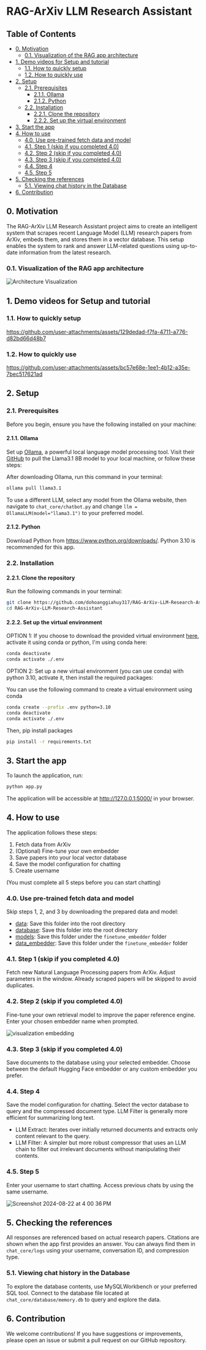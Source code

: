 <h1> RAG-ArXiv LLM Research Assistant </h1> 


<h2>Table of Contents</h2>


- [0. Motivation](#1-motivation)
  - [0.1. Visualization of the RAG app architecture](#01-visualization-of-the-rag-app-architecture)
- [1. Demo videos for Setup and tutorial](#1-Demo-videos-for-Setup-and-tutorial)
  - [1.1. How to quickly setup](#11-How-to-quickly-setup)
  - [1.2. How to quickly use](#11-How-to-quickly-use)
- [2. Setup](#2-setup)
  - [2.1. Prerequisites](#21-prerequisites)
    - [2.1.1. Ollama](#211-ollama)
    - [2.1.2. Python](#212-python)
  - [2.2. Installation](#22-installation)
    - [2.2.1. Clone the repository](#221-clone-the-repository)
    - [2.2.2. Set up the virtual environment](#222-set-up-the-virtual-environment)
- [3. Start the app](#3-start-the-app)
- [4. How to use](#4-how-to-use)
  - [4.0. Use pre-trained fetch data and model](#40-use-pre-trained-fetch-data-and-model)
  - [4.1. Step 1 (skip if you completed 4.0)](#41-step-1-skip-if-you-completed-40)
  - [4.2. Step 2 (skip if you completed 4.0)](#42-step-2-skip-if-you-completed-40)
  - [4.3. Step 3 (skip if you completed 4.0)](#43-step-3-skip-if-you-completed-40)
  - [4.4. Step 4](#44-step-4)
  - [4.5. Step 5](#45-step-5)
- [5. Checking the references](#5-checking-the-references)
  - [5.1. Viewing chat history in the Database](#51-viewing-chat-history-in-the-database)
- [6. Contribution](#6-contribution)

## 0. Motivation
The RAG-ArXiv LLM Research Assistant project aims to create an intelligent system that scrapes recent Language Model (LLM) research papers from ArXiv, embeds them, and stores them in a vector database. This setup enables the system to rank and answer LLM-related questions using up-to-date information from the latest research.

### 0.1. Visualization of the RAG app architecture
![Architecture Visualization](https://github.com/user-attachments/assets/9b256c6e-789a-44bc-a585-f6859fc00b41)


## 1. Demo videos for Setup and tutorial

### 1.1. How to quickly setup


https://github.com/user-attachments/assets/129dedad-f7fa-4711-a776-d82bd66d48b7


### 1.2. How to quickly use

https://github.com/user-attachments/assets/bc57e68e-1ee1-4b12-a35e-7bec517621ad



## 2. Setup

### 2.1. Prerequisites

Before you begin, ensure you have the following installed on your machine:

#### 2.1.1. Ollama

Set up [Ollama](https://ollama.com/download), a powerful local language model processing tool. Visit their [GitHub](https://github.com/ollama/ollama) to pull the Llama3.1 8B model to your local machine, or follow these steps:

After downloading Ollama, run this command in your terminal:

```bash
ollama pull llama3.1
```

To use a different LLM, select any model from the Ollama website, then navigate to `chat_core/chatbot.py` and change `llm = OllamaLLM(model="llama3.1")` to your preferred model.

#### 2.1.2. Python

Download Python from https://www.python.org/downloads/. Python 3.10 is recommended for this app.

### 2.2. Installation

#### 2.2.1. Clone the repository

Run the following commands in your terminal:

```bash
git clone https://github.com/dohoanggiahuy317/RAG-ArXiv-LLM-Research-Assistant-Proj.git
cd RAG-ArXiv-LLM-Research-Assistant
```

#### 2.2.2. Set up the virtual environment

OPTION 1: If you choose to download the provided virtual environment [here](https://drive.google.com/drive/folders/14d0XrAmrnC_ruaK02Q0ZzScz7QBgKYu1?usp=drive_link), activate it using conda or python, I'm using conda here:

```bash
conda deactivate
conda activate ./.env
```

OPTION 2: Set up a new virtual environment (you can use conda) with python 3.10, activate it, then install the required packages:

You can use the following command to create a virtual environment using conda

```bash
conda create --prefix .env python=3.10
conda deactivate
conda activate ./.env
```

Then, pip install packages

```bash
pip install -r requirements.txt
```

## 3. Start the app

To launch the application, run:

```bash
python app.py
```

The application will be accessible at http://127.0.0.1:5000/ in your browser.

## 4. How to use

The application follows these steps:
1. Fetch data from ArXiv
2. (Optional) Fine-tune your own embedder
3. Save papers into your local vector database
4. Save the model configuration for chatting
5. Create username

(You must complete all 5 steps before you can start chatting)

### 4.0. Use pre-trained fetch data and model

Skip steps 1, 2, and 3 by downloading the prepared data and model:

- [data](https://drive.google.com/drive/folders/1ytHke_rIvmSnK9Imw0zbvqeC5-SI3uvS?usp=drive_link): Save this folder into the root directory
- [database](https://drive.google.com/drive/folders/1iGoU99kDmiNDZmu98jYO0zrykyMtYxa_?usp=drive_link): Save this folder into the root directory
- [models](https://drive.google.com/drive/folders/1Zs3iMfS4rkteMVOW95Vy3Iwy2syTbe-D?usp=drive_link): Save this folder under the `finetune_embedder` folder
- [data_embedder](https://drive.google.com/drive/folders/1NnhybR2tt8nw_G3_MqgBwViI0My1YpZh?usp=drive_link): Save this folder under the `finetune_embedder` folder

### 4.1. Step 1 (skip if you completed 4.0)

Fetch new Natural Language Processing papers from ArXiv. Adjust parameters in the window. Already scraped papers will be skipped to avoid duplicates.

### 4.2. Step 2 (skip if you completed 4.0)

Fine-tune your own retrieval model to improve the paper reference engine. Enter your chosen embedder name when prompted.

![visualization embedding](https://github.com/user-attachments/assets/9676b67f-c6ee-4826-acde-e72ef17f6253)

### 4.3. Step 3 (skip if you completed 4.0)

Save documents to the database using your selected embedder. Choose between the default Hugging Face embedder or any custom embedder you prefer.

### 4.4. Step 4

Save the model configuration for chatting. Select the vector database to query and the compressed document type. LLM Filter is generally more efficient for summarizing long text.

- LLM Extract: Iterates over initially returned documents and extracts only content relevant to the query.
- LLM Filter: A simpler but more robust compressor that uses an LLM chain to filter out irrelevant documents without manipulating their contents.

### 4.5. Step 5

Enter your username to start chatting. Access previous chats by using the same username.

![Screenshot 2024-08-22 at 4 00 36 PM](https://github.com/user-attachments/assets/8e2a1e03-b677-4750-8196-8fa089064463)


## 5. Checking the references

All responses are referenced based on actual research papers. Citations are shown when the app first provides an answer. You can always find them in `chat_core/logs` using your username, conversation ID, and compression type.

### 5.1. Viewing chat history in the Database

To explore the database contents, use MySQLWorkbench or your preferred SQL tool. Connect to the database file located at `chat_core/database/memory.db` to query and explore the data.

## 6. Contribution

We welcome contributions! If you have suggestions or improvements, please open an issue or submit a pull request on our GitHub repository.
